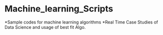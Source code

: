 # Machine_learning_Scripts
*Sample codes for machine learning algorithms
*Real Time Case Studies of Data Science and usage of best fit Algo.
